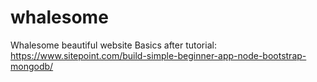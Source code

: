 # whalesome
Whalesome beautiful website 
Basics after tutorial: https://www.sitepoint.com/build-simple-beginner-app-node-bootstrap-mongodb/
